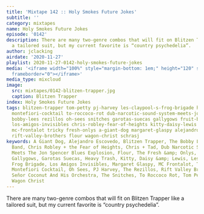 ```yaml
---
title: 'Mixtape 142 :: Holy Smokes Future Jokes'
subtitle: ''
category: mixtapes
name: Holy Smokes Future Jokes
episode: '0142'
description: There are many two-genre combos that will fit on Blitzen Trapper like
  a tailored suit, but my current favorite is “country psychedelia”.
author: jclacking
airdate: '2020-11-27'
playlist: 2020-11-27-0142-holy-smokes-future-jokes
media: '<iframe width="100%" style="margin-bottom: 1em;" height="120" src="https://www.mixcloud.com/widget/iframe/?feed=%2Fthe-lacking-org%2Fc1633v-142-holy-smokes-future-jokes%2F&hide_artwork=1&hide_cover=1&light=1"
  frameborder="0"></iframe>'
media_type: mixcloud
image:
  src: mixtapes/0142-blitzen-trapper.jpg
  caption: Blitzen Trapper
index: Holy Smokes Future Jokes
tags: blitzen-trapper tom-petty pj-harvey les-claypool-s-frog-brigade heavy-trash
  montefiori-cocktail to-roccoco-rot dub-narcotic-sound-system-meets-jon-spencer-blues-explosion
  bobby-lees rezillos oh-sees snitches garotas-suecas gallygows fruit-bats senor-coconut-his-orchestra
  los-amigos-invisibles chris-robley-fear-of-heights kitty-daisy-lewis misfits chris-tad
  mc-frontalot tricky fresh-onlys a-giant-dog margaret-glaspy alejandro-escovedo budos-band
  rift-valley-brothers flour wagon-christ schrasj
keywords: A Giant Dog, Alejandro Escovedo, Blitzen Trapper, The Bobby Lees, The Budos
  Band, Chris Robley + the Fear of Heights, Chris + Tad, Dub Narcotic Sound System
  Meets The Jon Spencer Blues Explosion, Flour, The Fresh &amp; Onlys, Fruit Bats,
  Gallygows, Garotas Suecas, Heavy Trash, Kitty, Daisy &amp; Lewis, Les Claypool&#39;s
  Frog Brigade, Los Amigos Invisibles, Margaret Glaspy, MC Frontalot, The Misfits,
  Montefiori Cocktail, Oh Sees, PJ Harvey, The Rezillos, Rift Valley Brothers, Schrasj,
  Señor Coconut And His Orchestra, The Snitches, To Roccoco Rot, Tom Petty, Tricky,
  Wagon Christ
---
```

There are many two-genre combos that will fit on Blitzen Trapper like a tailored suit, but my current favorite is “country psychedelia”.
